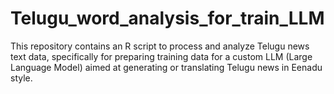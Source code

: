 # Telugu_word_analysis_for_train_LLM
This repository contains an R script to process and analyze Telugu news text data, specifically for preparing training data for a custom LLM (Large Language Model) aimed at generating or translating Telugu news in Eenadu style.
